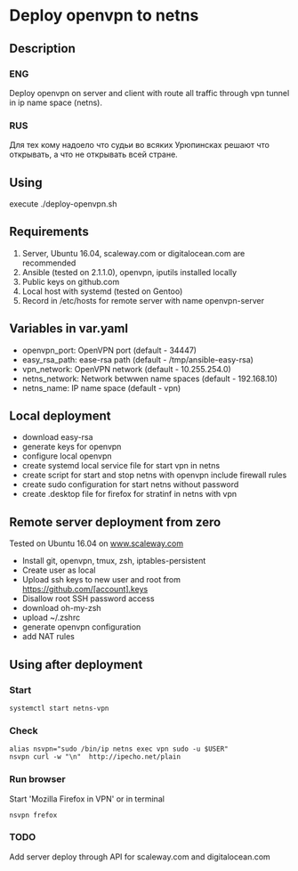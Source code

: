 # Deploy openvpn to netns
## Description 
### ENG
Deploy openvpn on server and client with route all traffic through 
vpn tunnel in ip name space (netns).
### RUS
Для тех кому надоело что судьи во всяких Урюпинсках решают что открывать,
а что не открывать всей стране.

## Using
execute ./deploy-openvpn.sh

## Requirements
 1. Server, Ubuntu 16.04, scaleway.com or digitalocean.com are recommended
 2. Ansible (tested on 2.1.1.0), openvpn, iputils installed locally
 3. Public keys on github.com
 4. Local host with systemd (tested on Gentoo)
 5. Record in /etc/hosts for remote server with name openvpn-server

## Variables in var.yaml 
 * openvpn_port: OpenVPN port (default  - 34447)
 * easy_rsa_path: ease-rsa path (default - /tmp/ansible-easy-rsa)
 * vpn_network: OpenVPN network (default - 10.255.254.0)
 * netns_network: Network betwwen name spaces (default - 192.168.10)
 * netns_name: IP name space (default - vpn)

## Local deployment
 * download easy-rsa
 * generate keys for openvpn
 * configure local openvpn
 * create systemd local service file for start vpn in netns
 * create script for start and stop netns with openvpn include firewall rules
 * create sudo configuration for start netns without password
 * create .desktop file for firefox for stratinf in netns with vpn

## Remote server deployment from zero
Tested on Ubuntu 16.04 on www.scaleway.com
 * Install git, openvpn, tmux, zsh, iptables-persistent
 * Create user as local
 * Upload ssh keys to new user and root from https://github.com/[account].keys
 * Disallow root SSH password access
 * download oh-my-zsh
 * upload ~/.zshrc
 * generate openvpn configuration
 * add NAT rules

## Using after deployment
### Start
```
systemctl start netns-vpn
```
### Check
```
alias nsvpn="sudo /bin/ip netns exec vpn sudo -u $USER"
nsvpn curl -w "\n"  http://ipecho.net/plain
```
### Run browser
Start 'Mozilla Firefox in VPN' or in terminal
```
nsvpn frefox
```
### TODO
Add server deploy through API for scaleway.com and digitalocean.com

